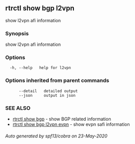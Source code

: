 ## rtrctl show bgp l2vpn

show l2vpn afi information

### Synopsis


show l2vpn afi information

### Options

```
  -h, --help   help for l2vpn
```

### Options inherited from parent commands

```
      --detail   detailed output
      --json     output in json
```

### SEE ALSO
* [rtrctl show bgp](rtrctl_show_bgp.md)	 - show BGP related information
* [rtrctl show bgp l2vpn evpn](rtrctl_show_bgp_l2vpn_evpn.md)	 - show evpn safi information

###### Auto generated by spf13/cobra on 23-May-2020
